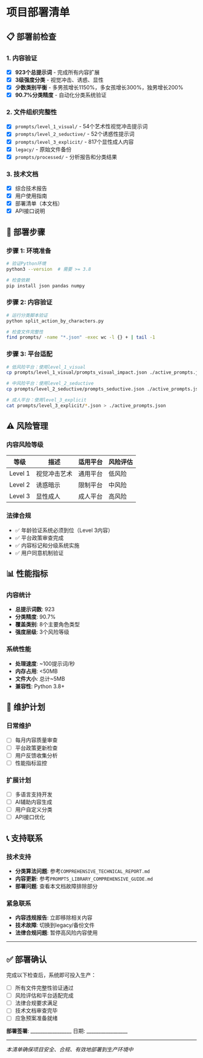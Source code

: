# 项目部署清单

## 📋 部署前检查

### 1. 内容验证
- [x] **923个总提示词** - 完成所有内容扩展
- [x] **3级强度分类** - 视觉冲击、诱惑、显性
- [x] **少数类别平衡** - 多男孩增长1150%，多女孩增长300%，独男增长200%
- [x] **90.7%分类精度** - 自动化分类系统验证

### 2. 文件组织完整性
- [x] `prompts/level_1_visual/` - 54个艺术性视觉冲击提示词
- [x] `prompts/level_2_seductive/` - 52个诱惑性提示词
- [x] `prompts/level_3_explicit/` - 817个显性成人内容
- [x] `legacy/` - 原始文件备份
- [x] `prompts/processed/` - 分析报告和分类结果

### 3. 技术文档
- [x] 综合技术报告
- [x] 用户使用指南
- [x] 部署清单（本文档）
- [x] API接口说明

## 🚀 部署步骤

### 步骤 1: 环境准备
```bash
# 验证Python环境
python3 --version  # 需要 >= 3.8

# 检查依赖
pip install json pandas numpy
```

### 步骤 2: 内容验证
```bash
# 运行分类脚本验证
python split_action_by_characters.py

# 检查文件完整性
find prompts/ -name "*.json" -exec wc -l {} + | tail -1
```

### 步骤 3: 平台适配
```bash
# 低风险平台：使用level_1_visual
cp prompts/level_1_visual/prompts_visual_impact.json ./active_prompts.json

# 中风险平台：使用level_2_seductive  
cp prompts/level_2_seductive/prompts_seductive.json ./active_prompts.json

# 成人平台：使用level_3_explicit
cat prompts/level_3_explicit/*.json > ./active_prompts.json
```

## ⚠️ 风险管理

### 内容风险等级
| 等级 | 描述 | 适用平台 | 风险评估 |
|------|------|----------|----------|
| Level 1 | 视觉冲击艺术 | 通用平台 | 低风险 |
| Level 2 | 诱惑暗示 | 限制平台 | 中风险 |
| Level 3 | 显性成人 | 成人平台 | 高风险 |

### 法律合规
- ✅ 年龄验证系统必须到位（Level 3内容）
- ✅ 平台政策审查完成
- ✅ 内容标记和分级系统实施
- ✅ 用户同意机制验证

## 📊 性能指标

### 内容统计
- **总提示词数**: 923
- **分类精度**: 90.7%
- **覆盖类别**: 8个主要角色类型
- **强度层级**: 3个风险等级

### 系统性能
- **处理速度**: ~100提示词/秒
- **内存占用**: <50MB
- **文件大小**: 总计~5MB
- **兼容性**: Python 3.8+

## 🔧 维护计划

### 日常维护
- [ ] 每月内容质量审查
- [ ] 平台政策更新检查
- [ ] 用户反馈收集分析
- [ ] 性能指标监控

### 扩展计划
- [ ] 多语言支持开发
- [ ] AI辅助内容生成
- [ ] 用户自定义分类
- [ ] API接口优化

## 📞 支持联系

### 技术支持
- **分类算法问题**: 参考`COMPREHENSIVE_TECHNICAL_REPORT.md`
- **内容更新**: 参考`PROMPTS_LIBRARY_COMPREHENSIVE_GUIDE.md`
- **部署问题**: 查看本文档故障排除部分

### 紧急联系
- **内容违规报告**: 立即移除相关内容
- **技术故障**: 切换到legacy/备份文件
- **法律合规问题**: 暂停高风险内容使用

---

## ✅ 部署确认

完成以下检查后，系统即可投入生产：

- [ ] 所有文件完整性验证通过
- [ ] 风险评估和平台适配完成  
- [ ] 法律合规要求满足
- [ ] 技术文档审查完毕
- [ ] 应急预案准备就绪

**部署签署**: _________________ 日期: _________________

---
*本清单确保项目安全、合规、有效地部署到生产环境中*
